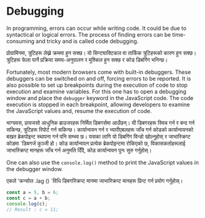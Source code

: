# Debugging

In programming, errors can occur while writing code. It could be due to syntactical or logical errors. The process of finding errors can be time-consuming and tricky and is called code debugging.

प्रोग्रामिंगमा, त्रुटिहरू लेख्ने क्रममा हुन सक्छ। यो सिन्ट्याक्टिकल वा तार्किक त्रुटिहरूको कारण हुन सक्छ। त्रुटिहरू फेला पार्ने प्रक्रिया समय-अनुपालन र मुश्किल हुन सक्छ र कोड डिबगिंग भनिन्छ।

Fortunately, most modern browsers come with built-in debuggers. These debuggers can be switched on and off, forcing errors to be reported. It is also possible to set up breakpoints during the execution of code to stop execution and examine variables. For this one has to open a debugging window and place the `debugger` keyword in the JavaScript code. The code execution is stopped in each breakpoint, allowing developers to examine the JavaScript values and, resume the execution of code.

भाग्यवस, प्रायजसो आधुनिक ब्राउजरहरू निर्मित डिबगर्समा आउँछन्। यी डिबगरहरू स्विच गर्न र बन्द गर्न सकिन्छ, त्रुटिहरू रिपोर्ट गर्न सकिन्छ। कार्यान्वयन गर्न र भ्यारीएबलहरू जाँच गर्न कोडको कार्यान्वयनको बखत ब्रेकपोइन्ट स्थापना गर्न पनि सम्भव छ। यसका लागि यो डिबगिंग विन्डो खोल्नुहोस् र जाभास्क्रिप्ट कोडमा `डिबगर्ज कुञ्जी हो। कोड कार्यान्वयन प्रत्येक ब्रेकपोइन्टमा रोकिएको छ, विकासकर्ताहरूलाई जाभास्क्रिप्ट मानहरू जाँच गर्न अनुमति दिँदै, कोड कार्यान्वयन पुनः सुरु गर्नुहोस्।

One can also use the `console.log()` method to print the JavaScript values in the debugger window.

एकले 'कन्सोल .lag () `विधि डिबगस्क्रिप्ट मानमा जाभास्क्रिप्ट मानहरू प्रिन्ट गर्न प्रयोग गर्नुहोस्।

```javascript
const a = 5, b = 6;
const c = a + b;
console.log(c);
// Result : c = 11;
```
